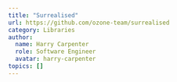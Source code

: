 ```yaml
---
title: "Surrealised"
url: https://github.com/ozone-team/surrealised
category: Libraries
author:
  name: Harry Carpenter
  role: Software Engineer
  avatar: harry-carpenter
topics: []
---
```


